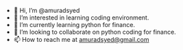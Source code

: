 - 👋 Hi, I’m @amuradsyed
- 👀 I’m interested in learning coding environment.
- 🌱 I’m currently learning python for finance.
- 💞️ I’m looking to collaborate on python coding for finance.
- 📫 How to reach me at amuradsyed@gmail.com

<!---
amuradsyed/amuradsyed is a ✨ special ✨ repository because its `README.md` (this file) appears on your GitHub profile.
You can click the Preview link to take a look at your changes.
--->
